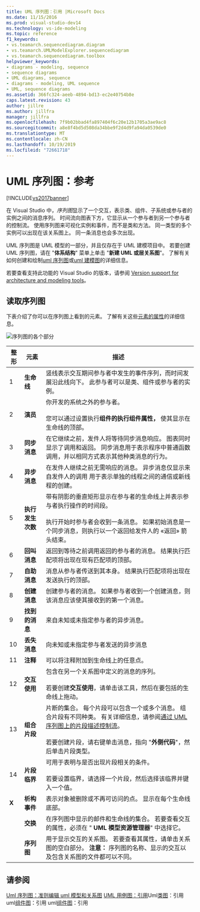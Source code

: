 ```yaml
---
title: UML 序列图：引用 |Microsoft Docs
ms.date: 11/15/2016
ms.prod: visual-studio-dev14
ms.technology: vs-ide-modeling
ms.topic: reference
f1_keywords:
- vs.teamarch.sequencediagram.diagram
- vs.teamarch.UMLModelExplorer.sequencediagram
- vs.teamarch.sequencediagram.toolbox
helpviewer_keywords:
- diagrams - modeling, sequence
- sequence diagrams
- UML diagrams, sequence
- diagrams - modeling, UML sequence
- UML, sequence diagrams
ms.assetid: 366fc324-aeeb-4894-bd13-ec2e40754b8e
caps.latest.revision: 43
author: jillre
ms.author: jillfra
manager: jillfra
ms.openlocfilehash: 7f9b02bbad4fa897404f6c20e12b1705a3ae9ac8
ms.sourcegitcommit: a8e8f4bd5d508da34bbe9f2d4d9fa94da0539de0
ms.translationtype: MT
ms.contentlocale: zh-CN
ms.lasthandoff: 10/19/2019
ms.locfileid: "72661718"
---
```

# <a name="uml-sequence-diagrams-reference"></a>UML 序列图：参考
[!INCLUDE[vs2017banner](../includes/vs2017banner.md)]

在 Visual Studio 中，*序列图*显示了一个交互，表示类、组件、子系统或参与者的实例之间的消息序列。 时间流向图表下方，它显示从一个参与者到另一个参与者的控制流。 使用序列图来可视化实例和事件，而不是类和方法。 同一类型的多个实例可以出现在该关系图上。 同一条消息也会多次出现。

 UML 序列图是 UML 模型的一部分，并且仅存在于 UML 建模项目中。 若要创建 UML 序列图，请在 "**体系结构**" 菜单上单击 "**新建 UML 或层关系图**"。 了解有关如何创建和绘制[uml 序列图](../modeling/uml-sequence-diagrams-guidelines.md)或[uml 建模图](../modeling/edit-uml-models-and-diagrams.md)的详细信息。

 若要查看支持此功能的 Visual Studio 的版本，请参阅 [Version support for architecture and modeling tools](../modeling/what-s-new-for-design-in-visual-studio.md#VersionSupport)。

## <a name="reading-sequence-diagrams"></a>读取序列图
 下表介绍了你可以在序列图上看到的元素。 了解有关这些[元素的属性](../modeling/properties-of-elements-on-uml-sequence-diagrams.md)的详细信息。

 ![序列图的各个部分](../modeling/media/uml-sequence.png "UML_Sequence")

|**整形**|**元素**|**描述**|
|---------------|-----------------|---------------------|
|1|**生命线**|竖线表示交互期间参与者中发生的事件序列，而时间发展沿此线向下。 此参与者可以是类、组件或参与者的实例。|
|2|**演员**|你开发的系统之外的参与者。<br /><br /> 您可以通过设置执行**组件的执行组件属性，** 使其显示在生命线的顶部。|
|3|**同步消息**|在它继续之前，发件人将等待同步消息响应。 图表同时显示了调用和返回。 同步消息用于表示程序中普通函数调用，并以相同方式表示其他种类消息的行为。|
|4|**异步消息**|在发件人继续之前无需响应的消息。 异步消息仅显示来自发件人的调用 用于表示单独的线程之间的通信或新线程的创建。|
|5|**执行发生次数**|带有阴影的垂直矩形显示在参与者的生命线上并表示参与者执行操作的时间段。<br /><br /> 执行开始时参与者会收到一条消息。 如果初始消息是一个同步消息，则执行以一个返回给发件人的 «返回» 箭头结束。|
|6|**回叫消息**|返回到等待之前调用返回的参与者的消息。 结果执行匹配项将出现在现有匹配项的顶部。|
|7|**自助消息**|消息从参与者传送到其本身。 结果执行匹配项将出现在发送执行的顶部。|
|8|**创建消息**|创建参与者的消息。 如果参与者收到一个创建消息，则该消息应该使其接收到的第一个消息。|
|9|**找到的消息**|来自未知或未指定参与者的异步消息。|
|10|**丢失消息**|向未知或未指定参与者发送的异步消息|
|11|**注释**|可以将注释附加到生命线上的任意点。|
|12|**交互使用**|包含在另一个关系图中定义的消息的序列。<br /><br /> 若要创建**交互使用**，请单击该工具，然后在要包括的生命线上拖动。|
|13|**组合片段**|片断的集合。 每个片段可以包含一个或多个消息。 组合片段有不同种类。 有关详细信息，请参阅[通过 UML 序列图上的片段描述控制流](../modeling/describe-control-flow-with-fragments-on-uml-sequence-diagrams.md)。<br /><br /> 若要创建片段，请右键单击消息，指向 "**外侧代码**"，然后单击片段类型。|
|14|**片段临界**|可用于表明与是否出现片段相关的条件。<br /><br /> 若要设置临界，请选择一个片段，然后选择该临界并键入一个值。|
|**X**|**析构事件**|表示对象被删除或不再可访问的点。 显示在每个生命线底部。|
||**交换**|在序列图中显示的邮件和生命线的集合。 若要查看交互的属性，必须在 " **UML 模型资源管理器**" 中选择它。|
||**序列图**|用于显示交互的关系图。 若要查看其属性，请单击关系图的空白部分。 **注意：** 序列图的名称、显示的交互以及包含关系图的文件都可以不同。|

## <a name="see-also"></a>请参阅
 [Uml 序列图：准则](../modeling/uml-sequence-diagrams-guidelines.md)[编辑 uml 模型和关系图](../modeling/edit-uml-models-and-diagrams.md) [UML 用例图：引用](../modeling/uml-use-case-diagrams-reference.md)Uml[类图](../modeling/uml-class-diagrams-reference.md)：引用 uml[组件图](../modeling/uml-component-diagrams-reference.md)：引用 uml[组件图](../modeling/uml-component-diagrams-reference.md)：引用

